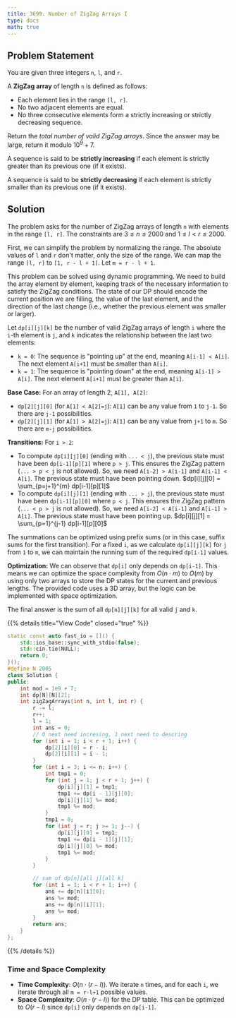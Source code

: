 ```yaml
---
title: 3699. Number of ZigZag Arrays I
type: docs
math: true
---
```


## Problem Statement

You are given three integers `n`, `l`, and `r`.

A **ZigZag array** of length `n` is defined as follows:

- Each element lies in the range `[l, r]`.
- No two adjacent elements are equal.
- No three consecutive elements form a strictly increasing or strictly decreasing sequence.

Return the *total number of valid ZigZag arrays*. Since the answer may be large, return it modulo $10^9 + 7$.

A sequence is said to be **strictly increasing** if each element is strictly greater than its previous one (if it exists).

A sequence is said to be **strictly decreasing** if each element is strictly smaller than its previous one (if it exists).

## Solution

The problem asks for the number of ZigZag arrays of length `n` with elements in the range `[l, r]`. The constraints are $3 \le n \le 2000$ and $1 \le l < r \le 2000$.

First, we can simplify the problem by normalizing the range. The absolute values of `l` and `r` don't matter, only the size of the range. We can map the range `[l, r]` to `[1, r - l + 1]`. Let `m = r - l + 1`.

This problem can be solved using dynamic programming. We need to build the array element by element, keeping track of the necessary information to satisfy the ZigZag conditions. The state of our DP should encode the current position we are filling, the value of the last element, and the direction of the last change (i.e., whether the previous element was smaller or larger).

Let `dp[i][j][k]` be the number of valid ZigZag arrays of length `i` where the `i`-th element is `j`, and `k` indicates the relationship between the last two elements:
- `k = 0`: The sequence is "pointing up" at the end, meaning `A[i-1] < A[i]`. The next element `A[i+1]` must be smaller than `A[i]`.
- `k = 1`: The sequence is "pointing down" at the end, meaning `A[i-1] > A[i]`. The next element `A[i+1]` must be greater than `A[i]`.

**Base Case:**
For an array of length 2, `A[1], A[2]`:
- `dp[2][j][0]` (for `A[1] < A[2]=j`): `A[1]` can be any value from `1` to `j-1`. So there are `j-1` possibilities.
- `dp[2][j][1]` (for `A[1] > A[2]=j`): `A[1]` can be any value from `j+1` to `m`. So there are `m-j` possibilities.

**Transitions:**
For `i > 2`:
- To compute `dp[i][j][0]` (ending with `... < j`), the previous state must have been `dp[i-1][p][1]` where `p > j`. This ensures the ZigZag pattern (`... > p < j` is not allowed). So, we need `A[i-2] > A[i-1]` and `A[i-1] < A[i]`. The previous state must have been pointing down.
  $dp[i][j][0] = \sum_{p=j+1}^{m} dp[i-1][p][1]$
- To compute `dp[i][j][1]` (ending with `... > j`), the previous state must have been `dp[i-1][p][0]` where `p < j`. This ensures the ZigZag pattern (`... < p > j` is not allowed). So, we need `A[i-2] < A[i-1]` and `A[i-1] > A[i]`. The previous state must have been pointing up.
  $dp[i][j][1] = \sum_{p=1}^{j-1} dp[i-1][p][0]$

The summations can be optimized using prefix sums (or in this case, suffix sums for the first transition). For a fixed `i`, as we calculate `dp[i][j][k]` for `j` from `1` to `m`, we can maintain the running sum of the required `dp[i-1]` values.

**Optimization:**
We can observe that `dp[i]` only depends on `dp[i-1]`. This means we can optimize the space complexity from $O(n \cdot m)$ to $O(m)$ by using only two arrays to store the DP states for the current and previous lengths. The provided code uses a 3D array, but the logic can be implemented with space optimization.

The final answer is the sum of all `dp[n][j][k]` for all valid `j` and `k`.

{{% details title="View Code" closed="true" %}}
```cpp
static const auto fast_io = []() {
    std::ios_base::sync_with_stdio(false);
    std::cin.tie(NULL);
    return 0;
}();
#define N 2005
class Solution {
public:
    int mod = 1e9 + 7;
    int dp[N][N][2];
    int zigZagArrays(int n, int l, int r) {
        r -= l;
        r++;
        l = 1;
        int ans = 0;
        // 0 next need incresing, 1 next need to descring
        for (int i = 1; i < r + 1; i++) {
            dp[2][i][0] = r - i;
            dp[2][i][1] = i - 1;
        }
        for (int i = 3; i <= n; i++) {
            int tmp1 = 0;
            for (int j = 1; j < r + 1; j++) {
                dp[i][j][1] = tmp1;
                tmp1 += dp[i - 1][j][0];
                dp[i][j][1] %= mod;
                tmp1 %= mod;
            }
            tmp1 = 0;
            for (int j = r; j >= 1; j--) {
                dp[i][j][0] = tmp1;
                tmp1 += dp[i - 1][j][1];
                dp[i][j][0] %= mod;
                tmp1 %= mod;
            }
        }

        // sum of dp[n][all j][all k]
        for (int i = 1; i < r + 1; i++) {
            ans += dp[n][i][0];
            ans %= mod;
            ans += dp[n][i][1];
            ans %= mod;
        }
        return ans;
    }
};
```
{{% /details %}}

### Time and Space Complexity

- **Time Complexity**: $O(n \cdot (r-l))$. We iterate `n` times, and for each `i`, we iterate through all `m = r-l+1` possible values.
- **Space Complexity**: $O(n \cdot (r-l))$ for the DP table. This can be optimized to $O(r-l)$ since `dp[i]` only depends on `dp[i-1]`.